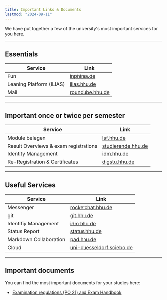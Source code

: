 ```yaml
---
title: Important Links & Documents
lastmod: "2024-09-11"
---
```


We have put together a few of the university's most important services for you here.

---

## Essentials

| Service                  | Link                                        |
| ------------------------ | ------------------------------------------- |
| Fun                      | [inphima.de](https://inphima.de)        |
| Leaning Platform (ILIAS) | [ilias.hhu.de](https://ilias.hhu.de)        |
| Mail                     | [roundube.hhu.de](https://roundcube.hhu.de) |

---

## Important once or twice per semester

| Service                               | Link                                             |
| ------------------------------------- | ------------------------------------------------ |
| Module belegen                        | [lsf.hhu.de](https://lsf.hhu.de)                 |
| Result Overviews & exam registrations | [studierende.hhu.de](https://studierende.hhu.de) |
| Identity Management                   | [idm.hhu.de](https://idm.hhu.de)                 |
| Re-Registration & Certificates        | [digstu.hhu.de](https://digstu.hhu.de)           |

---

## Useful Services

| Service                | Link                                                           |
| ---------------------- | -------------------------------------------------------------- |
| Messenger              | [rocketchat.hhu.de](https://rocketchat.hhu.de)                 |
| git                    | [git.hhu.de](https://git.hhu.de)                               |
| Identifiy Management   | [idm.hhu.de](https://idm.hhu.de)                               |
| Status Report          | [status.hhu.de](https://status.hhu.de)                         |
| Markdown Collaboration | [pad.hhu.de](https://pad.hhu.de)                               |
| Cloud                  | [uni-duesseldorf.sciebo.de](https://uni-duesseldorf.sciebo.de) |

---

## Important documents

You can find the most important documents for your studies here:

- [Examination regulations (PO 21) and Exam Handbook](https://www.cs.hhu.de/bachelor21)
